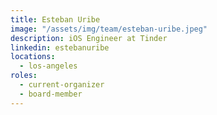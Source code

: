 ```yaml
---
title: Esteban Uribe
image: "/assets/img/team/esteban-uribe.jpeg"
description: iOS Engineer at Tinder
linkedin: estebanuribe
locations:
  - los-angeles
roles:
  - current-organizer
  - board-member
---
```

